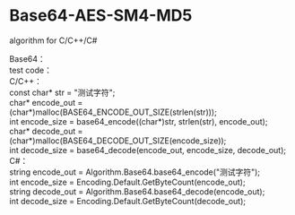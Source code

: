 # Base64-AES-SM4-MD5
algorithm for C/C++/C#

Base64：<br>
  test code：<br>
    C/C++：<br>
      const char* str = "测试字符";<br>
      char* encode_out = (char*)malloc(BASE64_ENCODE_OUT_SIZE(strlen(str)));<br>
      int encode_size = base64_encode((char*)str, strlen(str), encode_out);<br>
      char* decode_out = (char*)malloc(BASE64_DECODE_OUT_SIZE(encode_size));<br>
      int decode_size = base64_decode(encode_out, encode_size, decode_out);<br>
  C#：<br>
      string encode_out = Algorithm.Base64.base64_encode("测试字符");<br>
      int encode_size = Encoding.Default.GetByteCount(encode_out);<br>
      string decode_out = Algorithm.Base64.base64_decode(encode_out);<br>
      int decode_size = Encoding.Default.GetByteCount(decode_out);<br>
